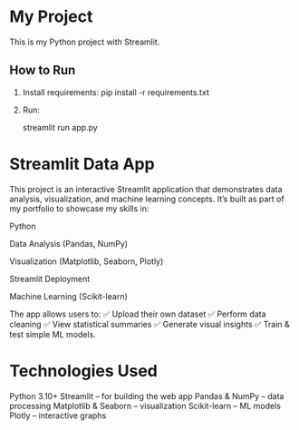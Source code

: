 # My Project

This is my Python project with Streamlit.

## How to Run
1. Install requirements:
   pip install -r requirements.txt
2. Run:

   streamlit run app.py

# Streamlit Data App
This project is an interactive Streamlit application that demonstrates data analysis, visualization, and machine learning concepts.
It’s built as part of my portfolio to showcase my skills in:

Python

Data Analysis (Pandas, NumPy)

Visualization (Matplotlib, Seaborn, Plotly)

Streamlit Deployment

Machine Learning (Scikit-learn)

The app allows users to:
✅ Upload their own dataset
✅ Perform data cleaning
✅ View statistical summaries
✅ Generate visual insights
✅ Train & test simple ML models.

# Technologies Used

Python 3.10+
Streamlit – for building the web app
Pandas & NumPy – data processing
Matplotlib & Seaborn – visualization
Scikit-learn – ML models
Plotly – interactive graphs
